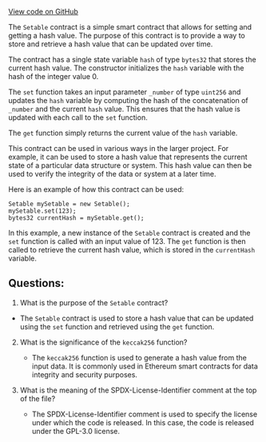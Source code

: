 [View code on GitHub](https://github.com/nethermindeth/nethermind/Nethermind.Mev.Test/Solidity/Setable.sol)

The `Setable` contract is a simple smart contract that allows for setting and getting a hash value. The purpose of this contract is to provide a way to store and retrieve a hash value that can be updated over time. 

The contract has a single state variable `hash` of type `bytes32` that stores the current hash value. The constructor initializes the `hash` variable with the hash of the integer value 0. 

The `set` function takes an input parameter `_number` of type `uint256` and updates the `hash` variable by computing the hash of the concatenation of `_number` and the current `hash` value. This ensures that the hash value is updated with each call to the `set` function. 

The `get` function simply returns the current value of the `hash` variable. 

This contract can be used in various ways in the larger project. For example, it can be used to store a hash value that represents the current state of a particular data structure or system. This hash value can then be used to verify the integrity of the data or system at a later time. 

Here is an example of how this contract can be used:

```
Setable mySetable = new Setable();
mySetable.set(123);
bytes32 currentHash = mySetable.get();
```

In this example, a new instance of the `Setable` contract is created and the `set` function is called with an input value of 123. The `get` function is then called to retrieve the current hash value, which is stored in the `currentHash` variable.
## Questions: 
 1. What is the purpose of the `Setable` contract?
   - The `Setable` contract is used to store a hash value that can be updated using the `set` function and retrieved using the `get` function.

2. What is the significance of the `keccak256` function?
   - The `keccak256` function is used to generate a hash value from the input data. It is commonly used in Ethereum smart contracts for data integrity and security purposes.

3. What is the meaning of the SPDX-License-Identifier comment at the top of the file?
   - The SPDX-License-Identifier comment is used to specify the license under which the code is released. In this case, the code is released under the GPL-3.0 license.